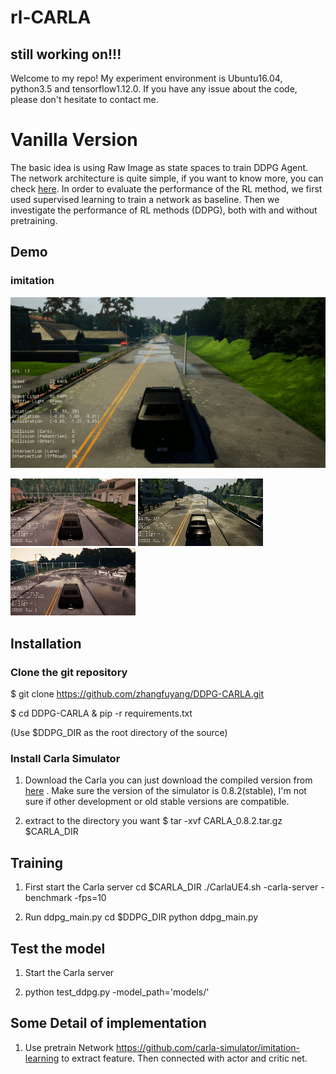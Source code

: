 rl-CARLA
===============
## still working on!!!
Welcome to my repo! My experiment environment is Ubuntu16.04, python3.5 and tensorflow1.12.0. If you have any issue about the code, please don't hesitate to contact me.

# Vanilla Version
The basic idea is using Raw Image as state spaces to train DDPG Agent. The network architecture is quite simple, if you want to know more, you can check [here](https://github.com/zhangfuyang/rl_CARLA/blob/master/src/network/ddpg_network.py). In order to evaluate the performance of the RL method, we first used supervised learning to train a network as baseline. Then we investigate the performance of RL methods (DDPG), both with and without pretraining.
## Demo
### imitation
![image](./assets/imitation1.gif)

![image](./assets/avoid.gif)    ![image](./assets/straight.gif) ![image](./assets/turn.gif)

## Installation


### Clone the git repository

  $ git clone https://github.com/zhangfuyang/DDPG-CARLA.git
  
  $ cd DDPG-CARLA & pip -r requirements.txt
  
  (Use $DDPG_DIR as the root directory of the source)
  
### Install Carla Simulator

1. Download the Carla
 you can just download the compiled version from [here](https://github.com/carla-simulator/carla/releases/tag/0.8.2) . Make sure the version of the simulator is 0.8.2(stable), I'm not sure if other development or old stable versions are compatible.

2. extract to the directory you want
     $ tar -xvf CARLA_0.8.2.tar.gz $CARLA_DIR
 
 
## Training
1. First start the Carla server
    cd $CARLA_DIR
    ./CarlaUE4.sh -carla-server -benchmark -fps=10
    
2. Run ddpg_main.py
    cd $DDPG_DIR
    python ddpg_main.py
    
## Test the model
1. Start the Carla server

2. python test_ddpg.py -model_path='models/'

## Some Detail of implementation
1. Use pretrain Network https://github.com/carla-simulator/imitation-learning to extract feature. Then connected with actor and critic net. 
 
 
